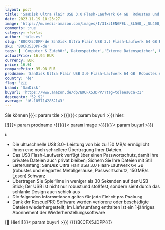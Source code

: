 ```yaml
---
layout: post
title: 'SanDisk Ultra Flair USB 3.0 Flash-Laufwerk 64 GB  Robustes und Elegantes Metallgehäuse  Passwortschutz  150 MB/s Lesen  Schwarz  Packung mit 2 '
date: 2023-11-19 18:23:27
image: 'https://m.media-amazon.com/images/I/31xi1ENGPEL._SL500_._SL400_.jpg'
comments: true
category: ofertas
author: 'tole.es'
slug: 'B0CFX5JDPP-de SanDisk Ultra Flair USB 3.0 Flash-Laufwerk 64 GB Robustes...'
sku: 'B0CFX5JDPP-de'
tags: [ 'Computer & Zubehör','Datenspeicher','Externe Datenspeicher','USB-Sticks','sandisk','🇩🇪', ]
actualPrice: 16.94 EUR
currency: EUR
price: 16.94
comparePrice: 35.98 EUR
prodname: 'SanDisk Ultra Flair USB 3.0 Flash-Laufwerk 64 GB  Robustes und Elegantes Metallgehäuse  Passwortschutz  150 MB/s Lesen  Schwarz  Packung mit 2 '
country: 'de'
flag: '🇩🇪'
brand: 'SanDisk'
buyurl: 'https://www.amazon.de/dp/B0CFX5JDPP/?tag=tolees0ca-21'
descuento: '52.92'
average: '16.1857142857143'
---
```


Sie können [{{< param title >}}]({{< param buyurl >}}) hier:

[![{{< param prodname >}}]({{< param image >}})]({{< param buyurl >}})

ℹ️:

- Die ultraschnelle USB 3.0- Leistung von bis zu 150 MB/s ermöglicht Ihnen eine noch schnellere Übertragung Ihrer Dateien.
- Das USB Flash-Laufwerk verfügt über einen Passwortschutz, damit Ihre privaten Dateien auch privat bleiben; Sichern Sie Ihre Dateien mit Stil
- Lieferumfang: SanDisk Ultra Flair USB 3.0 Flash-Laufwerk 64 GB (robustes und elegantes Metallgehäuse, Passwortschutz, 150 MB/s Lesen) Schwarz
- Übertragen Sie Spielfilme in weniger als 30 Sekunden auf den USB Stick; Der USB ist nicht nur robust und stoßfest, sondern sieht durch das schlanke Design auch schick aus
- Die folgenden Informationen gelten für jede Einheit pro Packung
- Dank der RescuePRO Software werden verlorene oder beschädigte Dateien wiederhergestellt; Im Lieferumfang enthalten ist ein 1-jähriges Abonnement der Wiederherstellungssoftware

[🛒 Hier!!]({{< param buyurl >}})
{{<world>}}B0CFX5JDPP{{</world>}}
